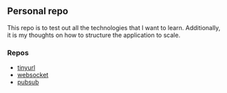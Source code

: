 ## Personal repo
This repo is to test out all the technologies that I want to learn. Additionally, it is my thoughts
on how to structure the application to scale.

### Repos
- [tinyurl](https://github.com/hung-phan/thing-i-want-to-build/tree/master/tinyurl)
- [websocket](https://github.com/hung-phan/thing-i-want-to-build/tree/master/websocket)
- [pubsub](https://github.com/hung-phan/thing-i-want-to-build/tree/master/pubsub)
